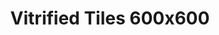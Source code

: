 ---
title: Vitrified Tiles 600x600
description: For flooring tiles
featured_image: milli.jpg
weight: 1

# list pages require at least one image to be displayed.
---